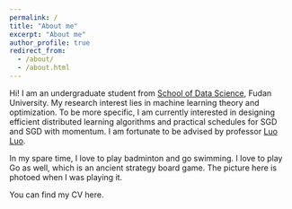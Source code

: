 ```yaml
---
permalink: /
title: "About me"
excerpt: "About me"
author_profile: true
redirect_from: 
  - /about/
  - /about.html
---
```


Hi! I am an undergraduate student from [School of Data Science](https://sds.fudan.edu.cn/main.htm), Fudan University. My research interest lies in machine learning theory and optimization. To be more specific, I am currently interested in designing efficient distributed learning algorithms and practical schedules for SGD and SGD with momentum. I am fortunate to be advised by professor [Luo Luo](https://luoluo-sds.github.io/).

In my spare time, I love to play badminton and go swimming. I love to play Go as well, which is an ancient strategy board game. The picture here is photoed when I was playing it.

You can find my CV here.
